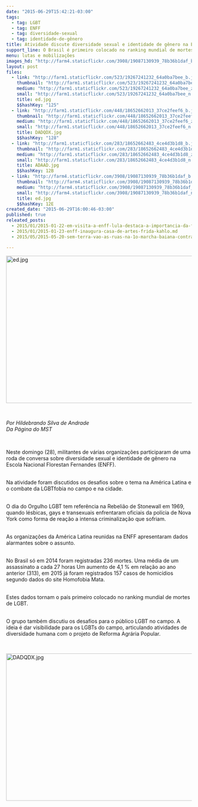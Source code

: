 ```yaml
---
date: "2015-06-29T15:42:21-03:00"
tags:
  - tag: LGBT
  - tag: ENFF
  - tag: diversidade-sexual
  - tag: identidade-de-gênero
title: Atividade discute diversidade sexual e identidade de gênero na ENFF
support_line: O Brasil é primeiro colocado no ranking mundial de mortes de LGBT
menu: lutas e mobilizações
images_hd: "http://farm4.staticflickr.com/3908/19087130939_78b36b1daf_b.jpg"
layout: post
files:
  - link: "http://farm1.staticflickr.com/523/19267241232_64a0ba7bee_b.jpg"
    thumbnail: "http://farm1.staticflickr.com/523/19267241232_64a0ba7bee_t.jpg"
    medium: "http://farm1.staticflickr.com/523/19267241232_64a0ba7bee_z.jpg"
    small: "http://farm1.staticflickr.com/523/19267241232_64a0ba7bee_n.jpg"
    title: ed.jpg
    $$hashKey: "125"
  - link: "http://farm1.staticflickr.com/448/18652662013_37ce2feef6_b.jpg"
    thumbnail: "http://farm1.staticflickr.com/448/18652662013_37ce2feef6_t.jpg"
    medium: "http://farm1.staticflickr.com/448/18652662013_37ce2feef6_z.jpg"
    small: "http://farm1.staticflickr.com/448/18652662013_37ce2feef6_n.jpg"
    title: DADQDX.jpg
    $$hashKey: "128"
  - link: "http://farm1.staticflickr.com/283/18652662483_4ce4d3b1d8_b.jpg"
    thumbnail: "http://farm1.staticflickr.com/283/18652662483_4ce4d3b1d8_t.jpg"
    medium: "http://farm1.staticflickr.com/283/18652662483_4ce4d3b1d8_z.jpg"
    small: "http://farm1.staticflickr.com/283/18652662483_4ce4d3b1d8_n.jpg"
    title: ADAAD.jpg
    $$hashKey: 12B
  - link: "http://farm4.staticflickr.com/3908/19087130939_78b36b1daf_b.jpg"
    thumbnail: "http://farm4.staticflickr.com/3908/19087130939_78b36b1daf_t.jpg"
    medium: "http://farm4.staticflickr.com/3908/19087130939_78b36b1daf_z.jpg"
    small: "http://farm4.staticflickr.com/3908/19087130939_78b36b1daf_n.jpg"
    title: ed.jpg
    $$hashKey: 12E
created_date: "2015-06-29T16:00:46-03:00"
published: true
releated_posts:
  - 2015/01/2015-01-22-em-visita-a-enff-lula-destaca-a-importancia-da-formacao-politica.md
  - 2015/01/2015-01-23-enff-inaugura-casa-de-artes-frida-kahlo.md
  - 2015/05/2015-05-20-sem-terra-vao-as-ruas-na-1o-marcha-baiana-contra-lgbtfobia.md

---
```

<p><img alt="ed.jpg" height="399" src="http://farm1.staticflickr.com/523/19267241232_64a0ba7bee_b.jpg" width="600" /></p>

<p>&nbsp;</p>

<p><em>Por Hildebrando Silva de Andrade<br />
Da P&aacute;gina do MST</em></p>

<p>&nbsp;</p>

<p>Neste domingo (28), militantes de v&aacute;rias organiza&ccedil;&otilde;es participaram de uma roda de conversa sobre diversidade sexual e identidade de g&ecirc;nero na Escola Nacional Florestan Fernandes (ENFF).</p>

<p><br />
Na atividade foram discutidos os desafios sobre o tema na Am&eacute;rica Latina e o combate da LGBTfobia no campo e na cidade.&nbsp;</p>

<p><br />
O dia do Orgulho LGBT tem refer&ecirc;ncia na Rebeli&atilde;o de Stonewall em 1969, quando l&eacute;sbicas, gays e transexuais enfrentaram oficiais da pol&iacute;cia de Nova York como forma de rea&ccedil;&atilde;o a intensa criminaliza&ccedil;&atilde;o que sofriam.&nbsp;</p>

<p><br />
As organiza&ccedil;&otilde;es da Am&eacute;rica Latina reunidas na ENFF apresentaram dados alarmantes sobre o assunto.&nbsp;</p>

<p><br />
No Brasil s&oacute; em 2014 foram registradas 236 mortes. Uma m&eacute;dia de um assassinato a cada 27 horas Um aumento de 4,1 % em rela&ccedil;&atilde;o ao ano anterior (313), em 2015 j&aacute; foram registrados 157 casos de homic&iacute;dios segundo dados do site Homofobia Mata.&nbsp;</p>

<p><br />
Estes dados tornam o pa&iacute;s primeiro colocado no ranking mundial de mortes de LGBT.</p>

<p><br />
O grupo tamb&eacute;m discutiu os desafios para o p&uacute;blico LGBT no campo. A ideia &eacute; dar visibilidade para os LGBTs do campo, articulando atividades de diversidade humana com o projeto de Reforma Agr&aacute;ria Popular.</p>

<p>&nbsp;</p>

<p><img alt="DADQDX.jpg" height="399" src="http://farm1.staticflickr.com/448/18652662013_37ce2feef6_b.jpg" width="600" /></p>
